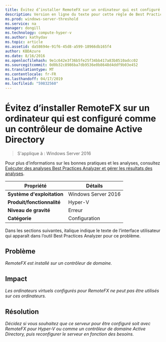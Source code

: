 ```yaml
---
title: Évitez d’installer RemoteFX sur un ordinateur qui est configuré comme un contrôleur de domaine Active Directory
description: Version en ligne du texte pour cette règle de Best Practices Analyzer.
ms.prod: windows-server-threshold
ms.service: na
manager: dongill
ms.technology: compute-hyper-v
ms.author: kathydav
ms.topic: article
ms.assetid: da58694e-91f6-45d8-a599-18966db165f4
author: KBDAzure
ms.date: 8/16/2016
ms.openlocfilehash: 9e1c642e3f36b5fe25f34bb417a83b8510adcc02
ms.sourcegitcommit: 0d0b32c8986ba7db9536e0b8648d4ddf9b03e452
ms.translationtype: MT
ms.contentlocale: fr-FR
ms.lasthandoff: 04/17/2019
ms.locfileid: "59832560"
---
```

# <a name="avoid-installing-remotefx-on-a-computer-that-is-configured-as-an-active-directory-domain-controller"></a>Évitez d’installer RemoteFX sur un ordinateur qui est configuré comme un contrôleur de domaine Active Directory

>S'applique à : Windows Server 2016

Pour plus d’informations sur les bonnes pratiques et les analyses, consultez [Exécuter des analyses Best Practices Analyzer et gérer les résultats des analyses](https://go.microsoft.com/fwlink/p/?LinkID=223177).  
  
|Propriété|Détails|  
|-|-|  
|**Système d'exploitation**|Windows Server 2016|  
|**Produit/fonctionnalité**|Hyper-V|  
|**Niveau de gravité**|Erreur|  
|**Catégorie**|Configuration|  
  
Dans les sections suivantes, italique indique le texte de l’interface utilisateur qui apparaît dans l’outil Best Practices Analyzer pour ce problème.  
  
## <a name="issue"></a>**Problème**  
*RemoteFX est installé sur un contrôleur de domaine.*  
  
## <a name="impact"></a>**Impact**  
*Les ordinateurs virtuels configurés pour RemoteFX ne peut pas être utilisés sur ces ordinateurs.*  
  
## <a name="resolution"></a>**Résolution**  
*Décidez si vous souhaitez que ce serveur pour être configuré soit avec RemoteFX pour Hyper-V ou comme un contrôleur de domaine Active Directory, puis reconfigurer le serveur en fonction des besoins.*  
  


